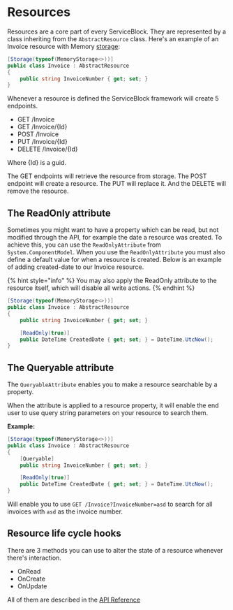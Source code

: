 # Resources

Resources are a core part of every ServiceBlock. They are represented by a class inheriting from the `AbstractResource` class. Here's an example of an Invoice resource with Memory [storage](./storage.md):

```csharp
[Storage(typeof(MemoryStorage<>))]
public class Invoice : AbstractResource
{
    public string InvoiceNumber { get; set; }
}
```

Whenever a resource is defined the ServiceBlock framework will create 5 endpoints.

-   GET /Invoice
-   GET /Invoice/{Id}
-   POST /Invoice
-   PUT /Invoice/{Id}
-   DELETE /Invoice/{Id}

Where {Id} is a guid.

The GET endpoints will retrieve the resource from storage. The POST endpoint will create a resource. The PUT will replace it. And the DELETE will remove the resource.

## The ReadOnly attribute

Sometimes you might want to have a property which can be read, but not modified through the API, for example the date a resource was created. To achieve this, you can use the `ReadOnlyAttribute` from `System.ComponentModel`. When you use the `ReadOnlyAttribute` you must also define a default value for when a resource is created. Below is an example of adding created-date to our Invoice resource.

{% hint style="info" %}
You may also apply the ReadOnly attribute to the resource itself, which will disable all write actions.
{% endhint %}

```csharp
[Storage(typeof(MemoryStorage<>))]
public class Invoice : AbstractResource
{
    public string InvoiceNumber { get; set; }

    [ReadOnly(true)]
    public DateTime CreatedDate { get; set; } = DateTime.UtcNow();
}
```

## The Queryable attribute

The `QueryableAttribute` enables you to make a resource searchable by a property.

When the attribute is applied to a resource property, it will enable the end user to use query string parameters on your resource to search them.

**Example:**

```csharp
[Storage(typeof(MemoryStorage<>))]
public class Invoice : AbstractResource
{
    [Queryable]
    public string InvoiceNumber { get; set; }

    [ReadOnly(true)]
    public DateTime CreatedDate { get; set; } = DateTime.UtcNow();
}
```

Will enable you to use `GET /Invoice?InvoiceNumber=asd` to search for all invoices with `asd` as the invoice number.

## Resource life cycle hooks

There are 3 methods you can use to alter the state of a resource whenever there's interaction.

-   OnRead
-   OnCreate
-   OnUpdate

All of them are described in the [API Reference](./../api-reference/serviceblock.interface/resource/abstractresource.md)
